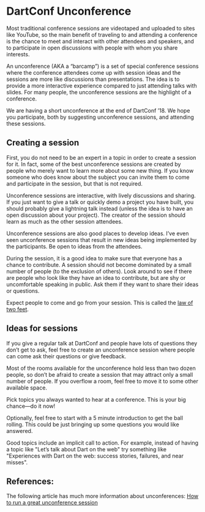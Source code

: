 # DartConf Unconference

Most traditional conference sessions are videotaped and uploaded to sites
like YouTube, so the main benefit of traveling to and attending a conference
is the chance to meet and interact with other attendees and speakers,
and to participate in open discussions with people with whom you share
interests.

An unconference (AKA a “barcamp”) is a set of special conference sessions
where the conference attendees come up with session ideas and the sessions
are more like discussions than presentations. The idea is to provide a more
interactive experience compared to just attending talks with slides.
For many people, the unconference sessions are the highlight of a conference.

We are having a short unconference at the end of DartConf ’18. We hope you
participate, both by suggesting unconference sessions, and attending these
sessions.

## Creating a session
First, you do not need to be an expert in a topic in order to create a
session for it. In fact, some of the best unconference sessions are created
by people who merely want to learn more about some new thing. If you know
someone who does know about the subject you can invite them to come and
participate in the session, but that is not required.

Unconference sessions are interactive, with lively discussions and sharing.
If you just want to give a talk or quickly demo a project you have built,
you should probably give a lightning talk instead (unless the idea is to
have an open discussion about your project). The creator of the session
should learn as much as the other session attendees.

Unconference sessions are also good places to develop ideas. I’ve even seen
unconference sessions that result in new ideas being implemented by the
participants. Be open to ideas from the attendees.

During the session, it is a good idea to make sure that everyone has a
chance to contribute. A session should not become dominated by a small
number of people (to the exclusion of others). Look around to see if
there are people who look like they have an idea to contribute, but are
shy or uncomfortable speaking in public. Ask them if they want to share
their ideas or questions.

Expect people to come and go from your session. This is called the [law of two
feet](https://en.wikipedia.org/wiki/Open_Space_Technology#Law_of_two_feet).

## Ideas for sessions

If you give a regular talk at DartConf and people have lots of questions
they don’t get to ask, feel free to create an unconference session where
people can come ask their questions or give feedback.

Most of the rooms available for the unconference hold less than two dozen
people, so don’t be afraid to create a session that may attract only a
small number of people. If you overflow a room, feel free to move it to
some other available space.

Pick topics you always wanted to hear at a conference. This is your big
chance&mdash;do it now!

Optionally, feel free to start with a 5 minute introduction to get the ball
rolling. This could be just bringing up some questions you would like
answered.

Good topics include an implicit call to action. For example, instead of
having a topic like "Let’s talk about Dart on the web" try something like
"Experiences with Dart on the web: success stories, failures, and near
misses".

## References:

The following article has much more information about unconferences:
[How to run a great unconference session](http://scottberkun.com/2006/how-to-run-a-great-unconference-session/)
